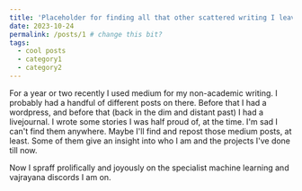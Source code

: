 ```yaml
---
title: 'Placeholder for finding all that other scattered writing I leave all over the internet'
date: 2023-10-24
permalink: /posts/1 # change this bit?
tags:
  - cool posts
  - category1
  - category2
---
```


For a year or two recently I used medium for my non-academic writing. I probably had a handful of different posts on there. Before that I had a wordpress, and before that (back in the dim and distant past) I had a livejournal. I wrote some stories I was half proud of, at the time. I'm sad I can't find them anywhere. Maybe I'll find and repost those medium posts, at least. Some of them give an insight into who I am and the projects I've done till now.

Now I spraff prolifically and joyously on the specialist machine learning and vajrayana discords I am on.

